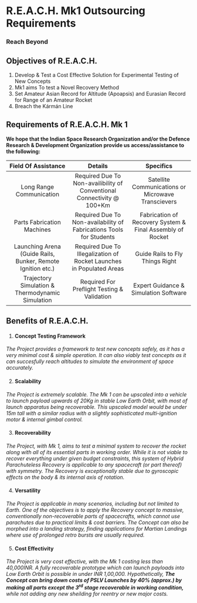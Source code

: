 <!-- Uses GitHub Flavoured Markdown-->

# R.E.A.C.H. Mk1 Outsourcing Requirements

### Reach Beyond

## Objectives of R.E.A.C.H.

1. Develop & Test a Cost Effective Solution for Experimental Testing of New Concepts
2. Mk1 aims To test a Novel Recovery Method
3. Set Amateur Asian Record for Altitude (Apoapsis) and Eurasian Record for Range of an Amateur Rocket
4. Breach the Kármán Line

## Requirements of R.E.A.C.H. Mk 1

__We hope that the Indian Space Research Organization and/or the Defence Research & Development Organization provide us access/assistance to the following:__

|Field Of Assistance                                        |Details                                                               |Specifics|
|:---------------------------------------------------------:|:--------------------------------------------------------------------:|:-------:|
|Long Range Communication                                   |Required Due To Non-availibility of Conventional Connectivity @ 100+Km|Satellite Communications or Microwave Transcievers|
|Parts Fabrication Machines                                 |Required Due To Non-availability of Fabrications Tools for Students   |Fabrication of Recovery System & Final Assembly of Rocket|
|Launching Arena (Guide Rails, Bunker, Remote Ignition etc.)|Required Due To Illegalization of Rocket Launches in Populated Areas  |Guide Rails to Fly Things Right|
|Trajectory Simulation & Thermodynamic Simulation           |Required For Preflight Testing & Validation                           |Expert Guidance & Simulation Software|

## Benefits of R.E.A.C.H.

1. #### Concept Testing Framework

_The Project provides a framework to test new concepts safely, as it has a very minimal cost & simple operation. It can also viably test concepts as it can succesfully reach altitudes to simulate the environment of space accurately._

2. #### Scalability

_The Project is extremely scalable. The Mk 1 can be upscaled into a vehicle to launch payload upwards of 20Kg in stable Low Earth Orbit, with most of launch apparatus being recoverable. This upscaled model would be under 15m tall with a similar radius with a slightly sophisticated multi-ignition motor & internal gimbal control._

3. #### Recoverability

_The Project, with Mk 1, aims to test a minimal system to recover the rocket along with all of its essential parts in working order. While it is not viable to recover everything under given budget constraints, this system of Hybrid Parachuteless Recovery is applicable to any spacecraft (or part thereof) with symmetry. The Recovery is exceptionally stable due to gyroscopic effects on the body & its internal axis of rotation._

4. #### Versatility

_The Project is applicable in many scenarios, including but not limited to Earth. One of the objectives is to apply the Recovery concept to massive, conventionally non-recoverable parts of spacecrafts, which cannot use parachutes due to practical limits & cost barriers. The Concept can also be morphed into a landing strategy, finding applications for Martian Landings where use of prolonged retro bursts are usually required._

5. #### Cost Effectivity

_The Project is very cost effective, with the Mk 1 costing less than 40,000INR. A fully recoverable prototype which can launch payloads into Low Earth Orbit is possible in under INR 1,00,000. Hypothetically, **The Concept can bring down costs of PSLV Launches by 40% (approx.) by making all parts except the 3<sup>rd</sup> stage recoverable in working condition,** while not adding any new sheilding for reentry or new major costs._

##
